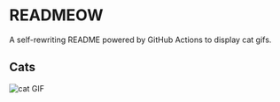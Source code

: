 # READMEOW

A self-rewriting README powered by GitHub Actions to display cat gifs.

## Cats

![cat GIF](https://media3.giphy.com/media/6byDVsPwzrz9K/200.gif?cid=9acd02dalyqpnlq54mc1xfiybjxhqajqn2chhn06wncaog0q&ep=v1_gifs_search&rid=200.gif&ct=g)
